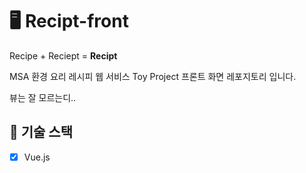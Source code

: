 # 🖥 Recipt-front

Recipe + Reciept = **Recipt**

MSA 환경 요리 레시피 웹 서비스 Toy Project 프론트 화면 레포지토리 입니다.

뷰는 잘 모르는디..



## 🧐 기술 스택

- [x] Vue.js
